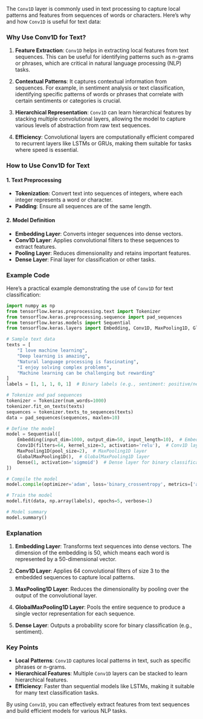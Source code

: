 The `Conv1D` layer is commonly used in text processing to capture local patterns and features from sequences of words or characters. Here’s why and how `Conv1D` is useful for text data:

### **Why Use Conv1D for Text?**

1. **Feature Extraction**: `Conv1D` helps in extracting local features from text sequences. This can be useful for identifying patterns such as n-grams or phrases, which are critical in natural language processing (NLP) tasks.

2. **Contextual Patterns**: It captures contextual information from sequences. For example, in sentiment analysis or text classification, identifying specific patterns of words or phrases that correlate with certain sentiments or categories is crucial.

3. **Hierarchical Representation**: `Conv1D` can learn hierarchical features by stacking multiple convolutional layers, allowing the model to capture various levels of abstraction from raw text sequences.

4. **Efficiency**: Convolutional layers are computationally efficient compared to recurrent layers like LSTMs or GRUs, making them suitable for tasks where speed is essential.

### **How to Use Conv1D for Text**

#### **1. Text Preprocessing**

- **Tokenization**: Convert text into sequences of integers, where each integer represents a word or character.
- **Padding**: Ensure all sequences are of the same length.

#### **2. Model Definition**

- **Embedding Layer**: Converts integer sequences into dense vectors.
- **Conv1D Layer**: Applies convolutional filters to these sequences to extract features.
- **Pooling Layer**: Reduces dimensionality and retains important features.
- **Dense Layer**: Final layer for classification or other tasks.

### **Example Code**

Here’s a practical example demonstrating the use of `Conv1D` for text classification:

```python
import numpy as np
from tensorflow.keras.preprocessing.text import Tokenizer
from tensorflow.keras.preprocessing.sequence import pad_sequences
from tensorflow.keras.models import Sequential
from tensorflow.keras.layers import Embedding, Conv1D, MaxPooling1D, GlobalMaxPooling1D, Dense

# Sample text data
texts = [
    "I love machine learning",
    "Deep learning is amazing",
    "Natural language processing is fascinating",
    "I enjoy solving complex problems",
    "Machine learning can be challenging but rewarding"
]
labels = [1, 1, 1, 0, 1]  # Binary labels (e.g., sentiment: positive/negative)

# Tokenize and pad sequences
tokenizer = Tokenizer(num_words=1000)
tokenizer.fit_on_texts(texts)
sequences = tokenizer.texts_to_sequences(texts)
data = pad_sequences(sequences, maxlen=10)

# Define the model
model = Sequential([
    Embedding(input_dim=1000, output_dim=50, input_length=10),  # Embedding layer
    Conv1D(filters=64, kernel_size=3, activation='relu'),  # Conv1D layer
    MaxPooling1D(pool_size=2),  # MaxPooling1D layer
    GlobalMaxPooling1D(),  # GlobalMaxPooling1D layer
    Dense(1, activation='sigmoid')  # Dense layer for binary classification
])

# Compile the model
model.compile(optimizer='adam', loss='binary_crossentropy', metrics=['accuracy'])

# Train the model
model.fit(data, np.array(labels), epochs=5, verbose=1)

# Model summary
model.summary()
```

### **Explanation**

1. **Embedding Layer**: Transforms text sequences into dense vectors. The dimension of the embedding is 50, which means each word is represented by a 50-dimensional vector.

2. **Conv1D Layer**: Applies 64 convolutional filters of size 3 to the embedded sequences to capture local patterns.

3. **MaxPooling1D Layer**: Reduces the dimensionality by pooling over the output of the convolutional layer.

4. **GlobalMaxPooling1D Layer**: Pools the entire sequence to produce a single vector representation for each sequence.

5. **Dense Layer**: Outputs a probability score for binary classification (e.g., sentiment).

### **Key Points**

- **Local Patterns**: `Conv1D` captures local patterns in text, such as specific phrases or n-grams.
- **Hierarchical Features**: Multiple `Conv1D` layers can be stacked to learn hierarchical features.
- **Efficiency**: Faster than sequential models like LSTMs, making it suitable for many text classification tasks.

By using `Conv1D`, you can effectively extract features from text sequences and build efficient models for various NLP tasks.